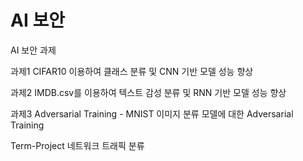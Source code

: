 # AI 보안 
AI 보안 과제 

과제1 CIFAR10 이용하여 클래스 분류 및  CNN 기반 모델 성능 향상

과제2 IMDB.csv를 이용하여 텍스트 감성 분류 및 RNN 기반 모델 성능 향상  

과제3 Adversarial Training - MNIST 이미지 분류 모델에 대한 Adversarial Training 

Term-Project 네트워크 트래픽 분류 
